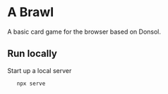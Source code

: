 # A Brawl

A basic card game for the browser based on Donsol.

## Run locally

Start up a local server

```shell
   npx serve
```

